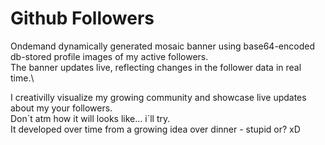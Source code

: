 # Github Followers

Ondemand dynamically generated mosaic banner using base64-encoded db-stored profile images of my active followers.\
The banner updates live, reflecting changes in the follower data in real time.\


I creativilly visualize my growing community and showcase live updates about my your followers.\
Don´t atm how it will looks like... i´ll try.\
It developed over time from a growing idea over dinner - stupid or? xD

